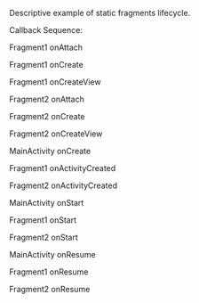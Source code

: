 Descriptive example of static fragments lifecycle.

Callback Sequence:

Fragment1 onAttach

Fragment1 onCreate

Fragment1 onCreateView

Fragment2 onAttach

Fragment2 onCreate

Fragment2 onCreateView

MainActivity onCreate

Fragment1 onActivityCreated

Fragment2 onActivityCreated

MainActivity onStart

Fragment1 onStart

Fragment2 onStart

MainActivity onResume

Fragment1 onResume

Fragment2 onResume

